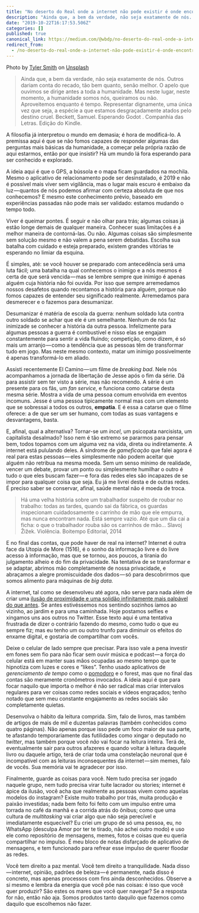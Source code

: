 ```yaml
---
title: "No deserto do Real onde a internet não pode existir é onde encontro minha humanidade"
description: "Ainda que, a bem da verdade, não seja exatamente de nós. Outros dariam conta do recado, tão bem quanto, senão melhor. O apelo que ouvimos…"
date: "2019-10-22T16:17:53.506Z"
categories: []
published: true
canonical_link: https://medium.com/@wbdp/no-deserto-do-real-onde-a-internet-n%C3%A3o-pode-existir-%C3%A9-onde-encontro-minha-humanidade-9fd3f75ca1b4
redirect_from:
  - /no-deserto-do-real-onde-a-internet-não-pode-existir-é-onde-encontro-minha-humanidade-9fd3f75ca1b4
---
```


Photo by [Tyler Smith](https://unsplash.com/@77designs?utm_source=medium&utm_medium=referral) on [Unsplash](https://unsplash.com?utm_source=medium&utm_medium=referral)

> Ainda que, a bem da verdade, não seja exatamente de nós. Outros dariam conta do recado, tão bem quanto, senão melhor. O apelo que ouvimos se dirige antes a toda a humanidade. Mas neste lugar, neste momento, a humanidade somos nós, queiramos ou não. Aproveitemos enquanto é tempo. Representar dignamente, uma única vez que seja, a espécie a que estamos desgraçadamente atados pelo destino cruel. Beckett, Samuel. Esperando Godot . Companhia das Letras. Edição do Kindle.

A filosofia já interpretou o mundo em demasia; é hora de modificá-lo. A premissa aqui é que se não fomos capazes de responder algumas das perguntas mais básicas da humanidade, a começar pela própria razão de aqui estarmos, então por que insistir? Há um mundo lá fora esperando para ser conhecido e explorado.

A ideia aqui é que o GPS, a bússola e o mapa ficam guardados na mochila. Mesmo o aplicativo de relacionamento pode ser desinstalado, é 2019 e não é possível mais viver sem vigilância, mas o lugar mais escuro é embaixo da luz — quantos de nós podemos afirmar com certeza absoluta de que nos conhecemos? E mesmo este conhecimento prévio, baseado em experiências passadas não pode mais ser validado: estamos mudando o tempo todo.

Viver é queimar pontes. É seguir e não olhar para trás; algumas coisas já estão longe demais de qualquer maneira. Conhecer suas limitações é a melhor maneira de contorná-las. Ou não. Algumas coisas são simplesmente sem solução mesmo e não valem a pena serem debatidas. Escolha sua batalha com cuidado e esteja preparado, existem grandes vitórias te esperando no limiar da esquina.

É simples, até: se você houver se preparado com antecedência será uma luta fácil; uma batalha na qual conhecemos o inimigo e a nós mesmos é certa de que será vencida — mas se lembre sempre que inimigo é apenas alguém cuja história não foi ouvida. Por isso que sempre arremedamos nossos desafetos quando recontamos a história para alguém, porque não fomos capazes de entender seu significado realmente. Arremedamos para desmerecer e o fazemos para desumanizar.

Desumanizar é matéria de escola da guerra: nenhum soldado luta contra outro soldado se achar que ele é um semelhante. Nenhum de nós faz inimizade se conhecer a história da outra pessoa. Infelizmente para algumas pessoas a guerra é combustível e nisso elas se engajam constantemente para sentir a vida fluindo; competição, como dizem, é só mais um arranjo — como a tendência que as pessoas têm de transformar tudo em jogo. Mas neste mesmo contexto, matar um inimigo possivelmente é apenas transformá-lo em aliado.

Assisti recentemente El Camino — um filme de _breaking bad_. Nele nós acompanhamos a jornada de libertação de Jesse após o fim da série. Dá para assistir sem ter visto a série, mas não recomendo. A série é um presente para os fãs, um _fan service,_ e funciona como catarse desta mesma série. Mostra a vida de uma pessoa comum envolvida em eventos incomuns. Jesse é uma pessoa tipicamente normal mas com um elemento que se sobressai a todos os outros, **empatia**. E é essa a catarse que o filme oferece: a de que ser um ser humano, com todas as suas vantagens e desvantagens, basta.

E, afinal, qual a alternativa? Tornar-se um _incel_, um psicopata narcisista, um capitalista desalmado? Isso nem é tão extremo se pararmos para pensar bem, todos topamos com um alguma vez na vida, direta ou indiretamente. A internet está pululando deles. A síndrome de _gameficação_ que falei agora é real para estas pessoas — eles simplesmente não podem aceitar que alguém não retribua na mesma moeda. Sem um senso mínimo de realidade, vencer um debate, provar um ponto ou simplesmente humilhar o outro é tudo o que eles buscam fazer — e fora das redes eles são incapazes de se impor para qualquer coisa que seja. Eu já me livrei desta e de outras redes. É preciso saber se conservar, afinal, saúde mental não é moeda de troca.

> Há uma velha história sobre um trabalhador suspeito de roubar no trabalho: todas as tardes, quando sai da fábrica, os guardas inspecionam cuidadosamente o carrinho de mão que ele empurra, mas nunca encontram nada. Está sempre vazio. Até que um dia cai a ficha: o que o trabalhador rouba são os carrinhos de mão… Slavoj Žižek. Violência. Boitempo Editorial, 2014

E no final das contas, que pode haver de real na internet? Internet é outra face da Utopia de More (1516), é o sonho da informação livre e do livre acesso à informação, mas que se tornou, aos poucos, a tirania do julgamento alheio e do fim da privacidade. Na tentativa de se transformar e se adaptar, abrimos mão completamente de nossa privacidade, e abraçamos a alegre promiscuidade dos dados — só para descobrirmos que somos alimento para máquinas de _big data._

A internet, tal como se desenvolveu até agora, não serve para nada além de criar uma [ilusão de proximidade e uma solidão infinitamente mais palpável do que antes](https://medium.com/@mariogomes/resenha-do-livro-no-enxame-de-byung-chul-han-32900a0006a7). Se antes estivéssemos nos sentindo sozinhos íamos ao vizinho, ao jardim e para uma caminhada. Hoje postamos selfies e xingamos uns aos outros no Twitter. Esse texto aqui é uma tentativa frustrada de dizer o contrário fazendo do mesmo, como tudo o que eu sempre fiz; mas eu tenho um ou outro trunfo para diminuir os efeitos do enxame digital, e gostaria de compartilhar com vocês.

Deixe o celular de lado sempre que precisar. Para isso vale a pena investir em fones sem fio para não ficar sem ouvir música e podcast — a força do celular está em manter suas mãos ocupadas ao mesmo tempo que te hipnotiza com luzes e cores e “likes”. Tenho usado aplicativos de _gerenciamento de tempo_ como o [pomodoro](https://pt.wikipedia.org/wiki/T%C3%A9cnica_pomodoro) e o forest, mas que no final das contas são meramente cronômetros invocados. A ideia aqui é que para focar naquilo que importa o melhor é não ser radical mas criar intervalos regulares para ver coisas como redes sociais e vídeos engraçados; tenho notado que sem meu constante engajamento as redes sociais são completamente quietas.

Desenvolva o hábito da leitura comprida. Sim, falo de livros, mas também de artigos de mais de mil e duzentas palavras (também conhecidos como quatro páginas). Não apenas porque isso pede um foco maior de sua parte, te afastando temporariamente das futilidades como xingar o deputado no _twitter_, mas também porque você _não_ vai focar na leitura inteira. Terá de, eventualmente sair para outros afazeres e quando voltar à leitura daquele livro ou daquele artigo, terá de criar toda uma constelação neuronal que é incompatível com as leituras inconsequentes da internet — sim memes, falo de vocês. Sua memória vai te agradecer por isso.

Finalmente, guarde as coisas para você. Nem tudo precisa ser jogado naquele grupo, nem tudo precisa virar tuíte lacrador ou stories; internet é ápice da ilusão, você acha que realmente as pessoas vivem como aquelas modelos do instagram? Existe muito trabalho por trás, muita produção e paixão investidas; nada bem feito foi feito com um impulso entre uma torrada no café da manhã e a corrida atrás do ônibus; como que uma cultura de _multitasking_ vai criar algo que não seja perecível e imediatamente esquecível? Eu criei um grupo de só uma pessoa, eu, no WhatsApp (desculpa Amor por ter te tirado, não achei outro modo) e uso ele como repositório de mensagens, memes, fotos e coisas que eu queria compartilhar no impulso. É meu bloco de notas disfarçado de aplicativo de mensagens, e tem funcionado para refrear esse impulso de querer floodar as redes.

Você tem direito a paz mental. Você tem direito a tranquilidade. Nada disso — internet, opinião, padrões de beleza — é permanente, nada disso é concreto, mas apenas processos com fins ainda desconhecidos. Observe a si mesmo e lembra da energia que você põe nas coisas: é isso que você quer produzir? São estes os mares que você quer navegar? Se a resposta for não, então não aja. Somos produtos tanto daquilo que fazemos como daquilo que escolhemos não fazer.
